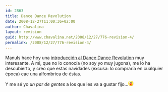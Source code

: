 ```yaml
---
id: 2863
title: Dance Dance Revolution
date: 2008-12-27T11:00:36+02:00
author: Chavalina
layout: revision
guid: http://www.chavalina.net/2008/12/27/776-revision-4/
permalink: /2008/12/27/776-revision-4/
---
```

Manuls hace hoy una <a href="http://manuls.inopia.net/archivos/introduccion-al-dance-dance-revolution" target="_blank">introducción al Dance Dance Revolution</a> muy interesante. A mi, que no lo conoc&iacute;a (no soy yo muy jugona), me lo ha descubierto, y creo que estas navidades (excusa: lo comprar&iacute;a en cualquier época) cae una alfombrica de éstas.

Y me sé yo _un par de gentes_ a los que les va a gustar fijo…![emo](/imagenes/emoticonos/risa.gif)